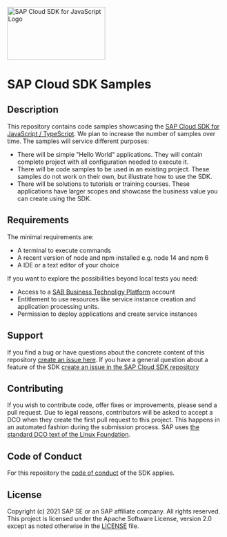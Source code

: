 <a href="https://sap.com/s4sdk"><img src="https://help.sap.com/doc/2324e9c3b28748a4ae2ad08166d77675/1.0/en-US/logo-with-js.svg" alt="SAP Cloud SDK for JavaScript Logo" height="122.92" width="226.773"/></a>

# SAP Cloud SDK  Samples

## Description

This repository contains code samples showcasing the [SAP Cloud SDK for JavaScript / TypeScript](https://sap.github.io/cloud-sdk/js).
We plan to increase the number of samples over time. 
The samples will service different purposes:
- There will be simple "Hello World" applications. They will contain complete project with all configuration needed to execute it.
- There will be code samples to be used in an existing project. These samples do not work on their own, but illustrate how to use the SDK.
- There will be solutions to tutorials or training courses. These applications have larger scopes and showcase the business value you can create using the SDK. 

## Requirements

The minimal requirements are:
- A terminal to execute commands
- A recent version of node and npm installed e.g. node 14 and npm 6
- A IDE or a text editor of your choice

If you want to explore the possibilities beyond local tests you need:
- Access to a [SAB Business Technoligy Platform]() account
- Entitlement to use resources like service instance creation and application processing units.
- Permission to deploy applications and create service instances

## Support

If you find a bug or have questions about the concrete content of this repository [create an issue here](https://github.com/SAP-samples/<repository-name>/issues). 
If you have a general question about a feature of the SDK [create an issue in the SAP Cloud SDK repository](https://github.com/SAP/cloud-sdk-js/issues) 

## Contributing

If you wish to contribute code, offer fixes or improvements, please send a pull request.
Due to legal reasons, contributors will be asked to accept a DCO when they create the first pull request to this project.
This happens in an automated fashion during the submission process. SAP uses [the standard DCO text of the Linux Foundation](https://developercertificate.org/).

## Code of Conduct

For this repository the [code of conduct](https://github.com/SAP/cloud-sdk-js/blob/2.0/CODE_OF_CONDUCT.md) of the SDK applies.

## License
Copyright (c) 2021 SAP SE or an SAP affiliate company. All rights reserved. This project is licensed under the Apache Software License, version 2.0 except as noted otherwise in the [LICENSE](LICENSES/Apache-2.0.txt) file.
